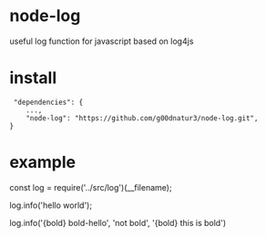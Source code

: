 # node-log
useful log function for javascript based on log4js

# install
```
 "dependencies": {
    ...,
    "node-log": "https://github.com/g00dnatur3/node-log.git",
}
```
 
# example
const log = require('../src/log')(__filename);

log.info('hello world');

log.info('{bold} bold-hello', 'not bold', '{bold} this is bold')
